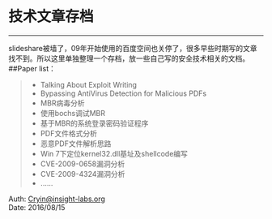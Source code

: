 # 技术文章存档

------

slideshare被墙了，09年开始使用的百度空间也关停了，很多早些时期写的文章找不到。所以这里单独整理一个存档，放一些自己写的安全技术相关的文档。 
##Paper list：

> * Talking About Exploit Writing
> * Bypassing AntiVirus Detection for Malicious PDFs
> * MBR病毒分析
> * 使用bochs调试MBR
> * 基于MBR的系统登录密码验证程序
> * PDF文件格式分析
> * 恶意PDF文件解析思路
> * Win 7下定位kernel32.dll基址及shellcode编写
> * CVE-2009-0658漏洞分析
> * CVE-2009-4324漏洞分析
> * ......

Auth: Cryin@insight-labs.org    
Date: 2016/08/15



